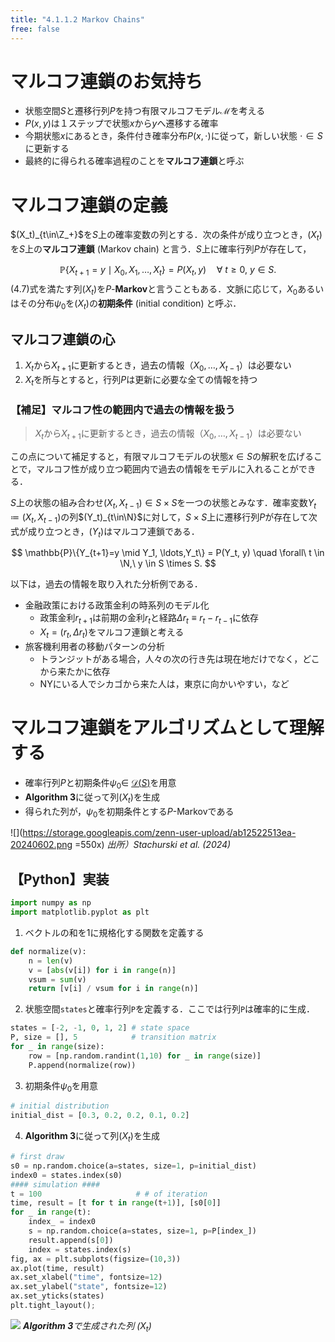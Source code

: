 ```yaml
---
title: "4.1.1.2 Markov Chains"
free: false
---
```


# マルコフ連鎖のお気持ち
- 状態空間$S$と遷移行列$P$を持つ有限マルコフモデル$\mathscr{M}$を考える
- $P(x,y)$は１ステップで状態$x$から$y$へ遷移する確率
- 今期状態$x$にあるとき，条件付き確率分布$P(x,\cdot)$に従って，新しい状態 $\cdot\in S$に更新する
- 最終的に得られる確率過程のことを**マルコフ連鎖**と呼ぶ

# マルコフ連鎖の定義
$(X_t)_{t\in\Z_+}$を$S$上の確率変数の列とする．次の条件が成り立つとき，$(X_t)$を$S$上の**マルコフ連鎖** (Markov chain) と言う．$S$上に確率行列$P$が存在して，

$$
\mathbb{P}\{X_{t+1}=y \mid X_0, X_1, \ldots,X_t\} = P(X_t, y) \quad \forall\ t \geq 0,\ y \in S. \tag{4.7}
$$
$(4.7)$式を満たす列$(X_t)$を$P$-$\textbf{Markov}$と言うこともある．文脈に応じて，$X_0$あるいはその分布$\psi_0$を$(X_t)$の**初期条件** (initial condition) と呼ぶ．

## マルコフ連鎖の心
1. $X_t$から$X_{t+1}$に更新するとき，過去の情報（$X_0,\ldots,X_{t-1}$）は必要ない
2. $X_t$を所与とすると，行列$P$は更新に必要な全ての情報を持つ

### 【補足】マルコフ性の範囲内で過去の情報を扱う
> $X_t$から$X_{t+1}$に更新するとき，過去の情報（$X_0,\ldots,X_{t-1}$）は必要ない

この点について補足すると，有限マルコフモデルの状態$x \in S$の解釈を広げることで，マルコフ性が成り立つ範囲内で過去の情報をモデルに入れることができる．

$S$上の状態の組み合わせ$(X_t, X_{t-1}) \in S \times S$を一つの状態とみなす．確率変数$Y_t \coloneqq (X_t, X_{t-1})$の列$(Y_t)_{t\in\N}$に対して，$S \times S$上に遷移行列$P$が存在して次式が成り立つとき，$(Y_t)$はマルコフ連鎖である．

$$
\mathbb{P}\{Y_{t+1}=y \mid Y_1, \ldots,Y_t\} = P(Y_t, y) \quad \forall\ t \in \N,\ y \in S \times S.
$$

以下は，過去の情報を取り入れた分析例である．
- 金融政策における政策金利の時系列のモデル化
    - 政策金利$r_{t+1}$は前期の金利$r_t$と経路$\Delta r_t\equiv r_{t}-r_{t-1}$に依存
    - $X_t = (r_t, \Delta r_t)$をマルコフ連鎖と考える
- 旅客機利用者の移動パターンの分析
    - トランジットがある場合，人々の次の行き先は現在地だけでなく，どこから来たかに依存
    - NYにいる人でシカゴから来た人は，東京に向かいやすい，など


# マルコフ連鎖をアルゴリズムとして理解する
- 確率行列$P$と初期条件$\psi_0 \in$ [$\mathscr{D}(S)$](https://zenn.dev/nagayu71/books/084559634e326d/viewer/17ea45#%E9%81%B7%E7%A7%BB%E8%A1%8C%E5%88%97%E3%81%A8%E5%88%86%E5%B8%83%E3%81%AE%E9%9B%86%E5%90%88-(%C2%A71.3.1.1))を用意
- $\textbf{Algorithm 3}$に従って列$(X_t)$を生成
- 得られた列が，$\psi_0$を初期条件とする$P$-Markovである

![](https://storage.googleapis.com/zenn-user-upload/ab12522513ea-20240602.png =550x)
*出所）Stachurski et al. (2024)*

## 【Python】実装
```python
import numpy as np
import matplotlib.pyplot as plt
```
1. ベクトルの和を1に規格化する関数を定義する
```python
def normalize(v):
    n = len(v)
    v = [abs(v[i]) for i in range(n)]
    vsum = sum(v)
    return [v[i] / vsum for i in range(n)]
```
2. 状態空間`states`と確率行列`P`を定義する．ここでは行列`P`は確率的に生成．
```python
states = [-2, -1, 0, 1, 2] # state space
P, size = [], 5            # transition matrix
for _ in range(size):
    row = [np.random.randint(1,10) for _ in range(size)]
    P.append(normalize(row))
```
3. 初期条件$\psi_0$を用意
```python
# initial distribution
initial_dist = [0.3, 0.2, 0.2, 0.1, 0.2]
```
4. $\textbf{Algorithm 3}$に従って列$(X_t)$を生成
```python
# first draw
s0 = np.random.choice(a=states, size=1, p=initial_dist)
index0 = states.index(s0)
#### simulation ####
t = 100                     # # of iteration
time, result = [t for t in range(t+1)], [s0[0]]
for _ in range(t):
    index_ = index0
    s = np.random.choice(a=states, size=1, p=P[index_])
    result.append(s[0])
    index = states.index(s)
fig, ax = plt.subplots(figsize=(10,3))
ax.plot(time, result)
ax.set_xlabel("time", fontsize=12)
ax.set_ylabel("state", fontsize=12)
ax.set_yticks(states)
plt.tight_layout();
```
![](https://storage.googleapis.com/zenn-user-upload/b544412ef8e1-20240602.png)
*$\textbf{Algorithm 3}$で生成された列 $(X_t)$*

